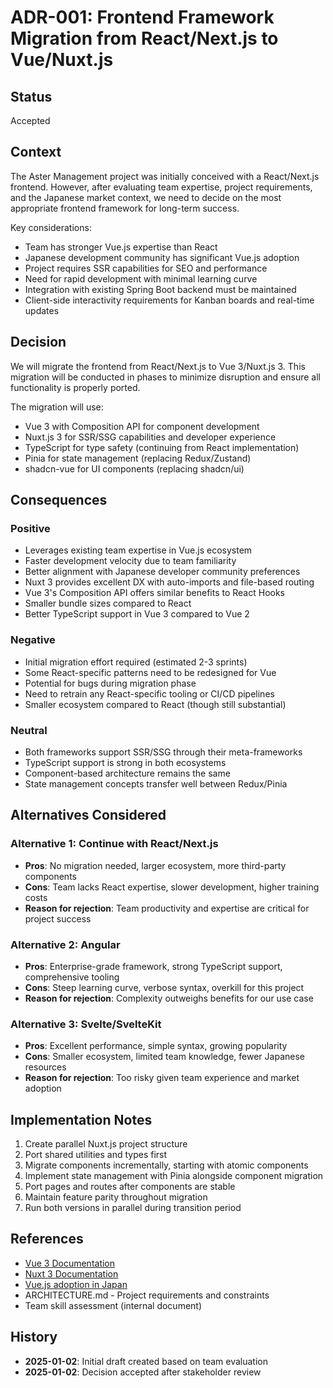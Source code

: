 # ADR-001: Frontend Framework Migration from React/Next.js to Vue/Nuxt.js

## Status
Accepted

## Context
The Aster Management project was initially conceived with a React/Next.js frontend. However, after evaluating team expertise, project requirements, and the Japanese market context, we need to decide on the most appropriate frontend framework for long-term success.

Key considerations:
- Team has stronger Vue.js expertise than React
- Japanese development community has significant Vue.js adoption
- Project requires SSR capabilities for SEO and performance
- Need for rapid development with minimal learning curve
- Integration with existing Spring Boot backend must be maintained
- Client-side interactivity requirements for Kanban boards and real-time updates

## Decision
We will migrate the frontend from React/Next.js to Vue 3/Nuxt.js 3. This migration will be conducted in phases to minimize disruption and ensure all functionality is properly ported.

The migration will use:
- Vue 3 with Composition API for component development
- Nuxt.js 3 for SSR/SSG capabilities and developer experience
- TypeScript for type safety (continuing from React implementation)
- Pinia for state management (replacing Redux/Zustand)
- shadcn-vue for UI components (replacing shadcn/ui)

## Consequences

### Positive
- Leverages existing team expertise in Vue.js ecosystem
- Faster development velocity due to team familiarity
- Better alignment with Japanese developer community preferences
- Nuxt 3 provides excellent DX with auto-imports and file-based routing
- Vue 3's Composition API offers similar benefits to React Hooks
- Smaller bundle sizes compared to React
- Better TypeScript support in Vue 3 compared to Vue 2

### Negative
- Initial migration effort required (estimated 2-3 sprints)
- Some React-specific patterns need to be redesigned for Vue
- Potential for bugs during migration phase
- Need to retrain any React-specific tooling or CI/CD pipelines
- Smaller ecosystem compared to React (though still substantial)

### Neutral
- Both frameworks support SSR/SSG through their meta-frameworks
- TypeScript support is strong in both ecosystems
- Component-based architecture remains the same
- State management concepts transfer well between Redux/Pinia

## Alternatives Considered

### Alternative 1: Continue with React/Next.js
- **Pros**: No migration needed, larger ecosystem, more third-party components
- **Cons**: Team lacks React expertise, slower development, higher training costs
- **Reason for rejection**: Team productivity and expertise are critical for project success

### Alternative 2: Angular
- **Pros**: Enterprise-grade framework, strong TypeScript support, comprehensive tooling
- **Cons**: Steep learning curve, verbose syntax, overkill for this project
- **Reason for rejection**: Complexity outweighs benefits for our use case

### Alternative 3: Svelte/SvelteKit
- **Pros**: Excellent performance, simple syntax, growing popularity
- **Cons**: Smaller ecosystem, limited team knowledge, fewer Japanese resources
- **Reason for rejection**: Too risky given team experience and market adoption

## Implementation Notes
1. Create parallel Nuxt.js project structure
2. Port shared utilities and types first
3. Migrate components incrementally, starting with atomic components
4. Implement state management with Pinia alongside component migration
5. Port pages and routes after components are stable
6. Maintain feature parity throughout migration
7. Run both versions in parallel during transition period

## References
- [Vue 3 Documentation](https://vuejs.org/)
- [Nuxt 3 Documentation](https://nuxt.com/)
- [Vue.js adoption in Japan](https://vuejs.org/about/faq#is-vue-popular-in-japan)
- ARCHITECTURE.md - Project requirements and constraints
- Team skill assessment (internal document)

## History
- **2025-01-02**: Initial draft created based on team evaluation
- **2025-01-02**: Decision accepted after stakeholder review